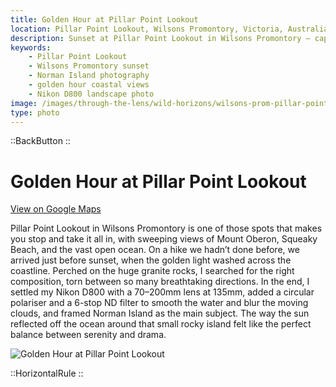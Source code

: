 ```yaml
---
title: Golden Hour at Pillar Point Lookout
location: Pillar Point Lookout, Wilsons Promontory, Victoria, Australia
description: Sunset at Pillar Point Lookout in Wilsons Promontory — capturing golden light, sweeping ocean views, and Norman Island framed through my lens.
keywords:
    - Pillar Point Lookout
    - Wilsons Promontory sunset
    - Norman Island photography
    - golden hour coastal views
    - Nikon D800 landscape photo
image: /images/through-the-lens/wild-horizons/wilsons-prom-pillar-point.jpg
type: photo
---
```


::BackButton
::

# Golden Hour at Pillar Point Lookout

<a href="https://www.google.com/maps/search/?api=1&query=Pillar+Point+Lookout,+Wilsons+Promontory,+Victoria,+Australia" target="_blank" rel="noopener noreferrer">View on Google Maps</a>

Pillar Point Lookout in Wilsons Promontory is one of those spots that makes you stop and take it all in, with sweeping views of Mount Oberon, Squeaky Beach, and the vast open ocean. On a hike we hadn’t done before, we arrived just before sunset, when the golden light washed across the coastline. Perched on the huge granite rocks, I searched for the right composition, torn between so many breathtaking directions. In the end, I settled my Nikon D800 with a 70–200mm lens at 135mm, added a circular polariser and a 6-stop ND filter to smooth the water and blur the moving clouds, and framed Norman Island as the main subject. The way the sun reflected off the ocean around that small rocky island felt like the perfect balance between serenity and drama.

![Golden Hour at Pillar Point Lookout](/images/through-the-lens/wild-horizons/wilsons-prom-pillar-point.jpg)

<div class="mb-8"></div>

::HorizontalRule
::
